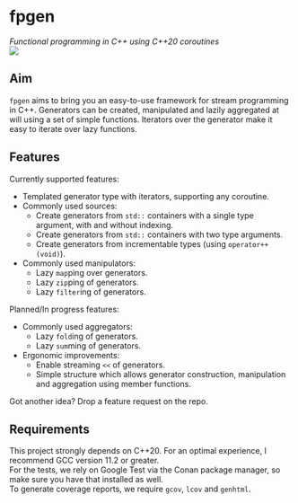 # fpgen
*Functional programming in C++ using C++20 coroutines*  
![](https://img.shields.io/badge/test_coverage-98%25-brightgreen)


## Aim
`fpgen` aims to bring you an easy-to-use framework for stream programming in C++. Generators can be created, manipulated and lazily aggregated at will using a set of simple functions. Iterators over the generator make it easy to iterate over lazy functions.

## Features
Currently supported features:
 - Templated generator type with iterators, supporting any coroutine.
 - Commonly used sources:
   - Create generators from `std::` containers with a single type argument, with and without indexing.
   - Create generators from `std::` containers with two type arguments.
   - Create generators from incrementable types (using `operator++(void)`).
 - Commonly used manipulators:
   - Lazy `map`ping over generators.
   - Lazy `zip`ping of generators.
   - Lazy `filter`ing of generators.

Planned/In progress features:
 - Commonly used aggregators:
   - Lazy `fold`ing of generators.
   - Lazy `sum`ming of generators.
 - Ergonomic improvements:
   - Enable streaming `<<` of generators.
   - Simple structure which allows generator construction, manipulation and aggregation using member functions.

Got another idea? Drop a feature request on the repo.

## Requirements
This project strongly depends on C++20. For an optimal experience, I recommend GCC version 11.2 or greater.  
For the tests, we rely on Google Test via the Conan package manager, so make sure you have that installed as well.  
To generate coverage reports, we require `gcov`, `lcov` and `genhtml`.
